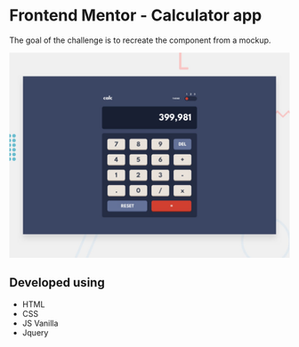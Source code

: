 # Frontend Mentor - Calculator app
The goal of the challenge is to recreate the component from a mockup.

![Design preview for the Calculator app coding challenge](./assets/design/desktop-preview.jpg)

## Developed using
- HTML
- CSS
- JS Vanilla
- Jquery


